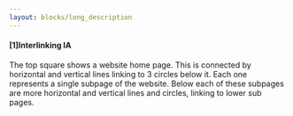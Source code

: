 ```yaml
---
layout: blocks/long_description
---
```

#### [1]Interlinking IA
 The top square shows a website home page. This is connected by horizontal and vertical lines linking to 3 circles below it. Each one represents a single subpage of the website. Below each of these subpages are more horizontal and vertical lines and circles, linking to lower sub pages.

